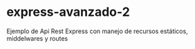 # express-avanzado-2
Ejemplo de Api Rest Express con manejo de recursos estáticos, middelwares y routes
